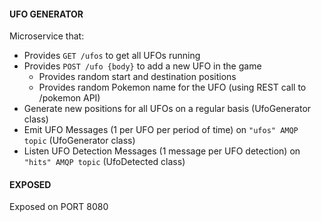 #### UFO GENERATOR  
Microservice that:  
  
- Provides `GET /ufos` to get all UFOs running  
- Provides `POST /ufo {body}` to add a new UFO in the game   
  - Provides random start and destination positions  
  - Provides random Pokemon name for the UFO (using REST call to /pokemon API)  
- Generate new positions for all UFOs on a regular basis (UfoGenerator class)  
- Emit UFO Messages (1 per UFO per period of time) on `"ufos" AMQP topic` (UfoGenerator class)  
- Listen UFO Detection Messages (1 message per UFO detection) on `"hits" AMQP topic` (UfoDetected class)  
  
#### EXPOSED  
Exposed on PORT 8080  
